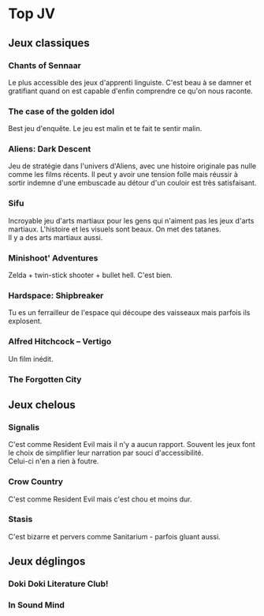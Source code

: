 # Top JV

## Jeux classiques

### Chants of Sennaar
Le plus accessible des jeux d'apprenti linguiste. C'est beau à se damner et gratifiant quand on est capable d'enfin comprendre ce qu'on nous raconte.

### The case of the golden idol
Best jeu d'enquête. Le jeu est malin et te fait te sentir malin.

### Aliens: Dark Descent
Jeu de stratégie dans l'univers d'Aliens, avec une histoire originale pas nulle comme les films récents. Il peut y avoir une tension folle mais réussir à sortir indemne d'une embuscade au détour d'un couloir est très satisfaisant.

### Sifu
Incroyable jeu d'arts martiaux pour les gens qui n'aiment pas les jeux d'arts martiaux.
L'histoire et les visuels sont beaux. On met des tatanes.  
Il y a des arts martiaux aussi.

### Minishoot' Adventures
Zelda + twin-stick shooter + bullet hell. C'est bien.

### Hardspace: Shipbreaker
Tu es un ferrailleur de l'espace qui découpe des vaisseaux mais parfois ils explosent.

### Alfred Hitchcock – Vertigo
Un film inédit.

### The Forgotten City

## Jeux chelous
### Signalis
C'est comme Resident Evil mais il n'y a aucun rapport. Souvent les jeux font le choix de simplifier leur narration par souci d'accessibilité.  
Celui-ci n'en a rien à foutre.

### Crow Country
C'est comme Resident Evil mais c'est chou et moins dur.

### Stasis
C'est bizarre et pervers comme Sanitarium - parfois gluant aussi.

## Jeux déglingos
### Doki Doki Literature Club!
### In Sound Mind